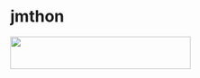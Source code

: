 # jmthon

<p align="left"><a href="https://heroku.com/deploy?template=https://github.com/mohamedshehata123/roz"> <img src="https://img.shields.io/badge/Deploy%20To%20Heroku-purple?style=for-the-badge&logo=heroku" width="320" height="58.45"/></a></p>
